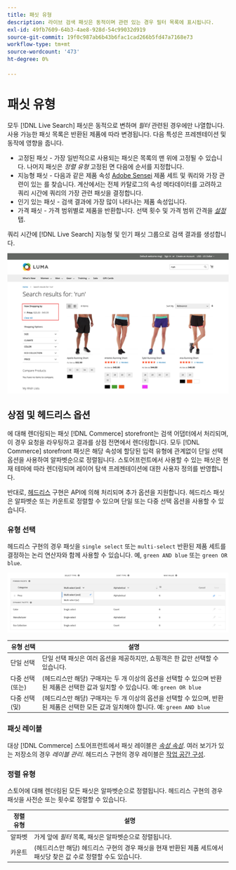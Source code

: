 ```yaml
---
title: 패싯 유형
description: 라이브 검색 패싯은 동적이며 관련 있는 경우 필터 목록에 표시됩니다.
exl-id: 49fb7609-64b3-4ae8-928d-54c99032d919
source-git-commit: 19f0c987ab6b43b6fac1cad266b5fd47a7168e73
workflow-type: tm+mt
source-wordcount: '473'
ht-degree: 0%

---
```


# 패싯 유형

모두 [!DNL Live Search] 패싯은 동적으로 변하며 *필터* 관련된 경우에만 나열합니다. 사용 가능한 패싯 목록은 반환된 제품에 따라 변경됩니다. 다음 특성은 프레젠테이션 및 동작에 영향을 줍니다.

* 고정된 패싯 - 가장 일반적으로 사용되는 패싯은 목록의 맨 위에 고정될 수 있습니다. 나머지 패싯은 *정렬 유형* 고정된 면 다음에 순서를 지정합니다.
* 지능형 패싯 - 다음과 같은 제품 속성 [Adobe Sensei](https://www.adobe.com/sensei.html) 제품 세트 및 쿼리와 가장 관련이 있는 를 찾습니다. 계산에서는 전체 카탈로그의 속성 메타데이터를 고려하고 쿼리 시간에 쿼리의 가장 관련 패싯을 결정합니다.
* 인기 있는 패싯 - 검색 결과에 가장 많이 나타나는 제품 속성입니다.
* 가격 패싯 - 가격 범위별로 제품을 반환합니다. 선택 횟수 및 가격 범위 간격을 [*설정*](settings.md) 탭.

쿼리 시간에 [!DNL Live Search] 지능형 및 인기 패싯 그룹으로 검색 결과를 생성합니다.

![패싯 - 가격](assets/storefront-search-results-run-price.png)

## 상점 및 헤드리스 옵션

에 대해 렌더링되는 패싯 [!DNL Commerce] storefront는 검색 어댑터에서 처리되며, 이 경우 요청을 라우팅하고 결과를 상점 전면에서 렌더링합니다. 모두 [!DNL Commerce] storefront 패싯은 해당 속성에 할당된 입력 유형에 관계없이 단일 선택 옵션을 사용하여 알파벳순으로 정렬됩니다. 스토어프런트에서 사용할 수 있는 패싯은 현재 테마에 따라 렌더링되며 레이어 탐색 프레젠테이션에 대한 사용자 정의를 반영합니다.

반대로, [헤드리스](https://devdocs.magento.com/guides/v2.4/architecture/archi_perspectives/webapi-vision.html) 구현은 API에 의해 처리되며 추가 옵션을 지원합니다. 헤드리스 패싯은 알파벳순 또는 카운트로 정렬할 수 있으며 단일 또는 다중 선택 옵션을 사용할 수 있습니다.

### 유형 선택

헤드리스 구현의 경우 패싯을 `single select` 또는 `multi-select` 반환된 제품 세트를 결정하는 논리 연산자와 함께 사용할 수 있습니다. 예, `green AND blue` 또는 `green OR blue`.

![패싯 - 유형 선택](assets/facets-select-type.png)

| 유형 선택 | 설명 |
|--- |--- |
| 단일 선택 | 단일 선택 패싯은 여러 옵션을 제공하지만, 쇼핑객은 한 값만 선택할 수 있습니다. |
| 다중 선택(또는) | (헤드리스만 해당) 구매자는 두 개 이상의 옵션을 선택할 수 있으며 반환된 제품은 선택한 값과 일치할 수 있습니다. 예: `green OR blue` |
| 다중 선택(및) | (헤드리스만 해당) 구매자는 두 개 이상의 옵션을 선택할 수 있으며, 반환된 제품은 선택한 모든 값과 일치해야 합니다. 예: `green AND blue` |

### 패싯 레이블

대상 [!DNL Commerce] 스토어프런트에서 패싯 레이블은 [*속성 속성*](https://docs.magento.com/user-guide/stores/attribute-product-create.html). 여러 보기가 있는 저장소의 경우 *레이블 관리*. 헤드리스 구현의 경우 레이블은 [작업 공간 구성](faceting-workspace.md).

### 정렬 유형

스토어에 대해 렌더링된 모든 패싯은 알파벳순으로 정렬됩니다. 헤드리스 구현의 경우 패싯을 사전순 또는 횟수로 정렬할 수 있습니다.

| 정렬 유형 | 설명 |
|--- |--- |
| 알파벳 | 가게 앞에 *필터* 목록, 패싯은 알파벳순으로 정렬됩니다. |
| 카운트 | (헤드리스만 해당) 헤드리스 구현의 경우 패싯을 현재 반환된 제품 세트에서 패싯당 찾은 값 수로 정렬할 수도 있습니다. |

